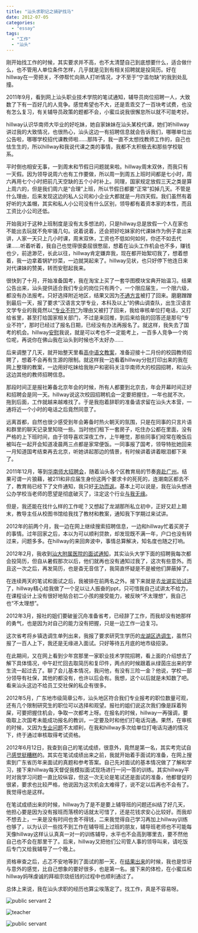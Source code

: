 ```yaml
---
title: "汕头求职记之骑驴找马"
date: 2012-07-05
categories: 
  - "essay"
tags: 
  - "工作"
  - "汕头"
---
```


刚开始找工作的时候，其实要求并不高，也不太清楚自己到底想要什么，适合做什么，也不管用人单位条件怎样，几乎就是见到有相关招聘就是投简历。好在hillway在一旁把关，不停帮忙向熟人打听情况，才不至于“宁滥勿缺”的我到处乱撞。

2011年9月，看到网上汕头职业技术学院的笔试通知，辅导员岗位招聘一人，大致数了下有一百好几的人竞争。感觉希望也不大，还是乖乖交了一百块考试费，也没有怎么复习，有关辅导员政策的题都不会，小蜜瓜说我很懈怠所以就不可能考好。

hillway认识华南师大毕业的好吃妹，她自家妹妹在汕头某校代课，她们听hillway讲过我的大致情况，也很热心，汕头这边一有招聘信息就会告诉我们，哪哪单位出公告啦，哪哪学校招代课教师啦……那阵子，我一直不太想找教师工作的，自己也怯生生的，所以hillway和我说代课之类的事情，我都不太积极去和那些学校联系。

平时倒也相安无事，一到周末和节假日问题就来啦。hillway周末双休，而我只有一天假。因为领导说周六也有工作要做，所以周一到周五上班时间都是七小时，周六再用七个小时把前几天空缺的五个小时补上。同理，国家规定放假三天之类是算上周六的，但是我们周六是“合理”上班，所以节假日都要“正常”扣掉几天。不管是什么理由，后来发现这边的私人公司和小企业大都就是一月四天假。我们虽然有着好听的大盖帽，其实和私人小公司没有什么区别，领导都有着资本家的本性，而且工资比小公司还低。

开始我对于这种上班制度是没有太多想法的，只是hillway总是放假一个人在家也不能出去玩就不免牢骚几句。说着说着，还会把好吃妹家的代课妹作为例子拿出来讲，人家一天只上几小时课，周末双休，工资也不低如何如何，你还不如去代课……听着听着，我自己也觉得很委屈很憋屈，想着在汕头工作机会也不多，赚钱也少，前途渺茫，长此以往，hillway肯定嫌弃我，现在都开始絮叨我了，想着想着，我一边拿着锅铲炒菜，一边就哭起来了。hillway见状，也只好停下他连日来对代课妹的赞美，转而安慰起我来。

很快到了十月，开始准备国考，我在淘宝上买了一套华图模块宝典开始温习。结果公告出来，汕头提供适合我们专业的岗位只有两个，一个限应届生，一个限六级，都没有办法报考。只好选择附近地区，结果又因为[不通方言](http://www.jfsay.com/archives/413.html)被打了回来。磨磨蹭蹭到最后一天，报了要求“汉语言文学专业，本科及以上”的佛山调查队，出生汉语言文学专业的我竟然以[“专业不符”](http://www.jfsay.com/archives/567.html "沟通不了")为理由又被打了回来，我给审核单位打电话，又打给省里，甚至打给国家相关部门，不过是来回推，到后来给我的回答还是那句“专业不符”，那时已经过了报名日期，已经没有办法再报名了。就这样，我失去了国考的机会。hillway[安慰](http://www.jfsay.com/archives/417.html)我说，就是可以考也不一定能考上，一百多人竞争一个岗位呢，再说你在佛山我在汕头到时候也不太好办……

后来调整了几天，就开始整天里看[高中语文教案](http://www.jfsay.com/archives/414.html)，准备迎接十二月份的校园教师招聘了，想着不会再有生源的限制。就这样我一边看着hillway分批打印出来的我在网上整理的教案，一边用好吃妹给我账户和密码关注华南师大的校园招聘，和汕头这边其他的教师招聘信息。

那段时间正是报社筹备北京年会的时候，所有人都要到北京去，年会开幕时间正好和招聘会是同一天。hillway说这次校园招聘机会一定要把握住，一年也就不次，拖到后面，工作就越来越难找了。于是我抱着辞职的准备请求留在汕头大本营，一通将近一个小时的电话之后竟然同意了。

远离首都，自然也很少感受到年会筹备时热火朝天的氛围，只是在同事的只言片语和群里的聊天记录里知晓一些。当时他们租下一套房子，吃住办公都在里面，没有严格的上下班时间，由于领导喜欢深夜工作，上午睡觉，那些同事们经常在晚饭后被叫在一起开会知道凌晨两三点都是家常便饭。一同事报了国考，领导特批她回来一月知道国考结束再去北京，听她讲起那边的情景，有时候讲着讲着眼泪都下来了。

2011年12月，等到[华南师大招聘会](http://www.jfsay.com/archives/445.html "祝我成功")，随着汕头各个区教育局的节奏[奔赴广州](http://www.jfsay.com/archives/449.html "祝你成功")。结果可谓一片狼藉，被211和非应届生身份这两个要求卡的死死的，连潮南区都去不了，教育局已经下了文件通知，我只好[无功而返](http://www.jfsay.com/archives/452.html "我已无能为力")。基本上可以说是，我在汕头想进公办学校当老师的愿望是彻底破灭了，注定这个行业[与我无缘](http://www.jfsay.com/archives/455.html "缓口气吧")。

但是，我还能在找什么样的工作呢？又想起了龙湖那所私立初中，正好又赶上期末，教导主任从校图书馆给我找了教材和教案，通知我下学期过来试讲。

2012年的前两个月，我一边在网上继续搜索招聘信息，一边和hillway忙着买房子的事情。过年回家之后，本以为可以顺利贷款，却发现既不满一年，户口也没有转过来，问题多多。在hillway的来回奔波中，事情总算解决，知名度也随之打响。

2012年2月，我收到[汕大附属医院的面试通知](http://www.jfsay.com/archives/497.html "汕头大学医学院附属第一医院面试经历")，其实汕头大学下面的招聘我每次都会投简历，但自从暑假那次以后，他们就再也没有通知过我了，这次有些意外。而且这一次之后，再发简历，也是杳无音信了，我简直怀疑是不是被他们屏蔽掉了。

在连续两天的笔试和面试之后，我被排在前两名之外。接下来就是去[龙湖实验试讲](http://www.jfsay.com/archives/495.html "我的第一堂课")了，hillway精心给我做了一个足以让人振奋的ppt，只可惜我自己试讲太不给力，在课程设计上没有很好地贴合初二小孩的接受能力，被反映“不太理想”，我自己也“不太理想”。

2012年3月，报社的姐们要破釜沉舟准备省考，已经辞了工作，而我却没有她那样的勇气，也是因为对自己的能力没有把握，只是一边工作一边复习。

这次省考将乡镇选调生单列出来，我报了要求研究生学历的[龙湖区选调生](http://www.jfsay.com/archives/543.html "周末之陪考（1）")，虽然只报了一百人上下，我还是无缘进入面试。只好等待五月底的地市级招录。

在此期间，又在网上看到少年宫那里一家职业技术学院招聘，看上面的介绍想去了解下具体情况，中午赶忙回去取简历和复印件，两点的时候跟着从绿茵庄出来的学生流一起过去了。聊了会儿基本情况，我问他，有没有三险一金？他说，学校一部分领导有社保，其他的都没有，也许以后会有。我想，这个以后就是未知数了吧。看来汕头这边不给员工交社保的私企有很多。

2012年5月，广东地市级简章公布，汕头地区符合我们专业报考的职位数量可观，还有几个限制研究生的职位可以选择和观望。报社的姐们说这次我们像是踩着狗屎，可要把握住机会，争取一次都考上呀。在报名的时候，hillway一再强调，要吸取上次国考未能成功报名的教训，一定要及时和他们打电话沟通。果然，在审核的时候，又因为[专业问题](http://www.jfsay.com/archives/567.html "沟通不了")不太顺利，在我和hillway多次给单位打电话沟通的情况下，终于通过审核取得考试资格。

2012年6月12日，我查到自己的笔试成绩，很意外，竟然是第一名，其实考完试自己[感觉挺糟糕](http://www.jfsay.com/archives/571.html "周末之陪考（2）")的。其实在笔试成绩出来之前，我就开始着手面试的准备，在网上搜索到广东省历年来面试的真题和参考答案。自己先对面试的基本情况做了了解和学习，接下来hillway每天督促我模拟面试现场进行一问一答的训练。其实hillway平时对我学习问题一直比较纵容，但这一次无论是笔试还是面试的准备，他都督促的很紧，要求也比较严格，他说因为这次机会太难得了，说不定以后再也不会有了。我觉得也是这样。

在笔试成绩出来的时候，hillway为了是不是要上辅导班的问题还纠结了好几天，他担心要是因为没有报班而落榜的话就太可惜了，还是花钱求安心比较好。而我却不想去上，一来是没有时间也舍不得钱，二来我觉得自己学习再加上hillway训练也够了，以为认识一些找不到工作在辅导班上过班的朋友，辅导班老师也不可能每天像hillway这样认认真真一对一的训练辅导，水平也不会高到哪里去，要不然他自己也不会在那里干了。后来，hillway又把他们公司管人事的领导叫来，请吃饭后专门又给我辅导了一个晚上。

资格审查之后，忐忑不安地等到了面试的那一天，在[结果出来](http://www.jfsay.com/archives/594.html "谢谢你们")的时候，我也是惊讶与意外的感觉，比自己想象的要好很多，也是第一名。接下来的体检，在小蜜瓜和hillway妈咪虔诚的拜祖宗烧纸钱的过程中也顺利通过了。

总体上来说，我在汕头求职的经历也算尘埃落定了。找工作，真是不容易呀。

![public servant 2](images/7454394104_0a847c20b3_z.jpg)

![teacher](images/7454394214_c8634942fe_z.jpg)

![public servant](images/7454394480_45b96e5f41_z.jpg)
